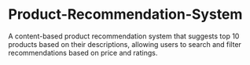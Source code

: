 # Product-Recommendation-System
A content-based product recommendation system that suggests top 10 products based on their descriptions, allowing users to search and filter recommendations based on price and ratings.
